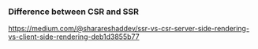 ### Difference between CSR and SSR
https://medium.com/@sharareshaddev/ssr-vs-csr-server-side-rendering-vs-client-side-rendering-deb1d3855b77